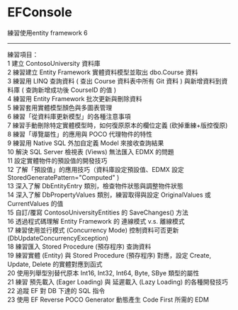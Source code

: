 # EFConsole
練習使用entity framework 6

---

練習項目：  
1 建立 ContosoUniversity 資料庫  
2 練習建立 Entity Framework 實體資料模型並取出 dbo.Course 資料  
3 練習用 LINQ 查詢資料 ( 查出 Course 資料表中所有 Git 資料 ) 與新增資料到資料庫 ( 查詢新增成功後 CourseID 的值 )  
4 練習用 Entity Framework 批次更新與刪除資料  
5 練習套用實體模型顏色與多圖表管理  
6 練習「從資料庫更新模型」的各種注意事項  
7 練習手動刪除特定實體模型時，如何復原原本的欄位定義 (砍掉重練+版控復原)  
8 練習「導覽屬性」的應用與 POCO 代理物件的特性  
9 練習用 Native SQL 外加自定義 Model 來接收查詢結果  
10 解決 SQL Server 檢視表 (Views) 無法匯入 EDMX 的問題  
11 設定實體物件的預設值的開發技巧  
12 了解「預設值」的應用技巧（資料庫設定預設值、EDMX 設定 StoredGeneratePattern="Computed" )  
13 深入了解 DbEntityEntry<T> 類別，檢查物件狀態與調整物件狀態  
14 深入了解 DbPropertyValues 類別，練習取得與設定 OriginalValues 或 CurrentValues 的值  
15 自訂/覆寫 ContosoUniversityEntities 的 SaveChanges() 方法  
16 透過程式碼理解 Entity Framework 的 連線模式 v.s. 離線模式  
17 練習使用並行模式 (Concurrency Mode) 控制資料可否更新 (DbUpdateConcurrencyException)  
18 練習匯入 Stored Procedure (預存程序) 查詢資料  
19 練習實體 (Entity) 與 Stored Procedure (預存程序) 對應，設定 Create, Update, Delete 的實體對應到函式  
20 使用列舉型別替代原本 Int16, Int32, Int64, Byte, SBye 類型的屬性  
21 練習 預先載入 (Eager Loading) 與 延遲載入 (Lazy Loading) 的各種開發技巧  
22 追蹤 EF 對 DB 下達的 SQL 指令  
23 使用 EF Reverse POCO Generator 動態產生 Code First 所需的 EDM  
